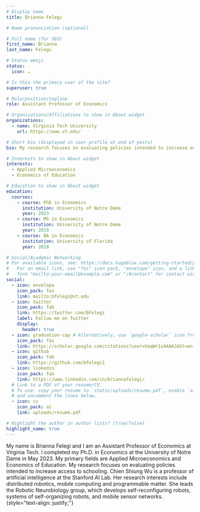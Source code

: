 ```yaml
---
# Display name
title: Brianna Felegi

# Name pronunciation (optional)

# Full name (for SEO)
first_name: Brianna
last_name: Felegi

# Status emoji
status:
  icon: ☕️

# Is this the primary user of the site?
superuser: true

# Role/position/tagline
role: Assistant Professor of Economics

# Organizations/Affiliations to show in About widget
organizations:
  - name: Virginia Tech University
    url: https://www.vt.edu/

# Short bio (displayed in user profile at end of posts)
bio: My research focuses on evaluating policies intended to increase access to schooling.

# Interests to show in About widget
interests:
  - Applied Microeconomics
  - Economics of Education

# Education to show in About widget
education:
  courses:
    - course: PhD in Economics
      institution: University of Notre Dame
      year: 2023
    - course: MS in Economics
      institution: University of Notre Dame
      year: 2019
    - course: BA in Economics
      institution: University of Florida
      year: 2018

# Social/Academic Networking
# For available icons, see: https://docs.hugoblox.com/getting-started/page-builder/#icons
#   For an email link, use "fas" icon pack, "envelope" icon, and a link in the
#   form "mailto:your-email@example.com" or "/#contact" for contact widget.
social:
  - icon: envelope
    icon_pack: fas
    link: mailto:bfelegi@vt.edu
  - icon: twitter
    icon_pack: fab
    link: https://twitter.com/BFelegi
    label: Follow me on Twitter
    display:
      header: true
  - icon: graduation-cap # Alternatively, use `google-scholar` icon from `ai` icon pack
    icon_pack: fas
    link: https://scholar.google.com/citations?user=VaqWr1sAAAAJ&hl=en
  - icon: github
    icon_pack: fab
    link: https://github.com/bfelegi1
  - icon: linkedin
    icon_pack: fab
    link: https://www.linkedin.com/in/briannafelegi/
  # Link to a PDF of your resume/CV.
  # To use: copy your resume to `static/uploads/resume.pdf`, enable `ai` icons in `params.yaml`,
  # and uncomment the lines below.
  - icon: cv
    icon_pack: ai
    link: uploads/resume.pdf

# Highlight the author in author lists? (true/false)
highlight_name: true
---
```


My name is Brianna Felegi and I am an Assistant Professor of Economics at Virginia Tech. I completed my Ph.D. in Economics at the University of Notre Dame in May 2023. My primary fields are Applied Microeconomics and Economics of Education. My research focuses on evaluating policies intended to increase access to schooling. Chien Shiung Wu is a professor of artificial intelligence at the Stanford AI Lab. Her research interests include distributed robotics, mobile computing and programmable matter. She leads the Robotic Neurobiology group, which develops self-reconfiguring robots, systems of self-organizing robots, and mobile sensor networks.
{style="text-align: justify;"}

